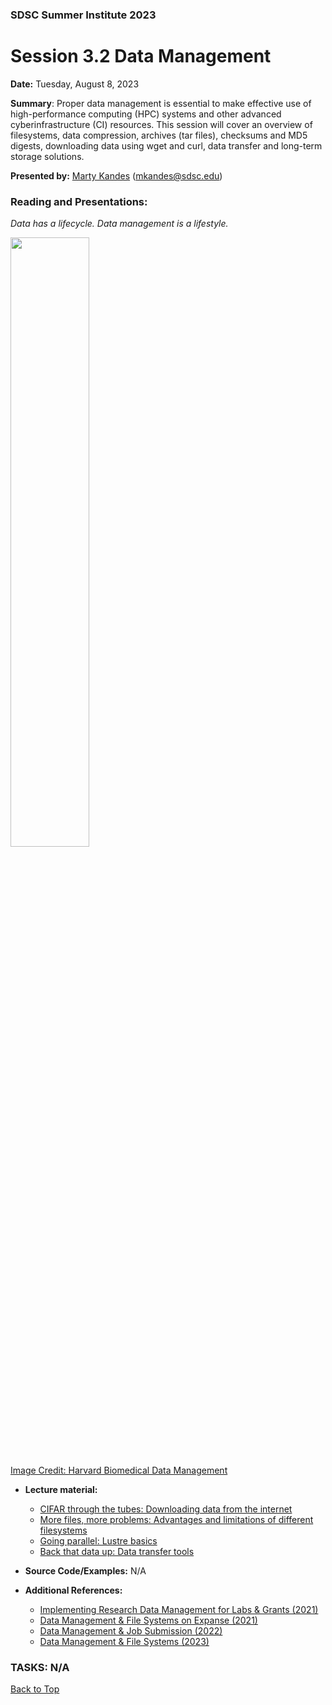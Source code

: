 ### SDSC Summer Institute 2023
# Session 3.2 Data Management

**Date:** Tuesday, August 8, 2023

**Summary**: Proper data management is essential to make effective use of high-performance computing (HPC) systems and other advanced cyberinfrastructure (CI) resources. This session will cover an overview of filesystems, data compression, archives (tar files), checksums and MD5 digests, downloading data using wget and curl, data transfer and long-term storage solutions.

**Presented by:** [Marty Kandes](https://www.linkedin.com/in/marty-kandes-b53a34144/) (mkandes@sdsc.edu) 

### Reading and Presentations:

*Data has a lifecycle. Data management is a lifestyle.*

<img src='https://datamanagement.hms.harvard.edu/sites/g/files/mcu941/files/assets/Images/Lifecycle-wheel-2tier.png' width='50%' height='50%'/>

[Image Credit: Harvard Biomedical Data Management](https://datamanagement.hms.harvard.edu)

* **Lecture material:**
  
  - [CIFAR through the tubes: Downloading data from the internet](DOWNLOADING.md)
  - [More files, more problems: Advantages and limitations of different filesystems](FILESYSTEMS.md)
  - [Going parallel: Lustre basics](LUSTRE.md)
  - [Back that data up: Data transfer tools](TRANSFER.md)
    
* **Source Code/Examples:** N/A
  
* **Additional References:**
  - [Implementing Research Data Management for Labs & Grants (2021)](https://www.sdsc.edu/event_items/202104_ImplementingResearchData.html)
  - [Data Management & File Systems on Expanse (2021)](https://www.sdsc.edu/event_items/202110_ExpanseWebinar-M.Shantharam.html)
  - [Data Management & Job Submission (2022)](https://education.sdsc.edu/training/interactive/hpc_user_training_2022/week3/)
  - [Data Management & File Systems (2023)](https://www.sdsc.edu/event_items/202303-SDSCWebinar-Data-Management-File-Systems.html)

### TASKS: N/A

[Back to Top](#top)
